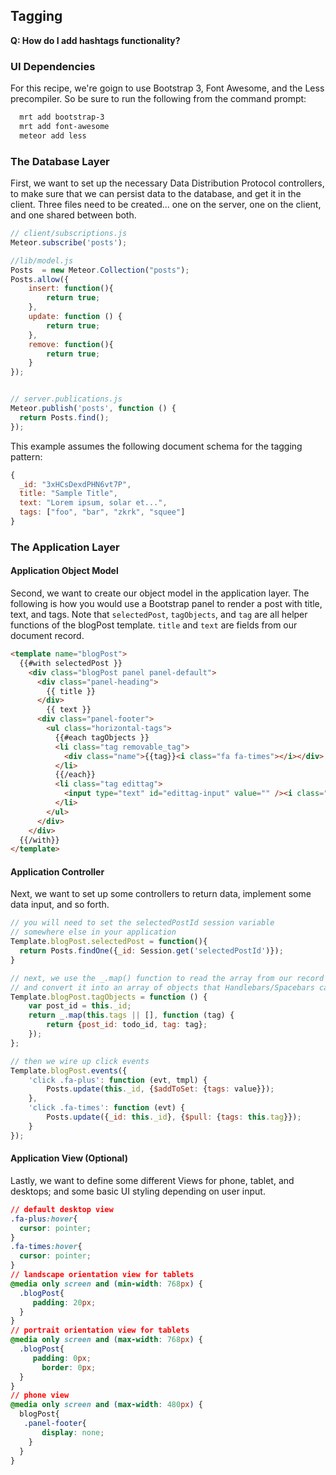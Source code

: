## Tagging

**Q:  How do I add hashtags functionality?**  


### UI Dependencies
For this recipe, we're goign to use Bootstrap 3, Font Awesome, and the Less precompiler.  So be sure to run the following from the command prompt:

````sh
  mrt add bootstrap-3
  mrt add font-awesome
  meteor add less
````


### The Database Layer
First, we want to set up the necessary Data Distribution Protocol controllers, to make sure that we can persist data to the database, and get it in the client.  Three files need to be created... one on the server, one on the client, and one shared between both.  

````js
// client/subscriptions.js
Meteor.subscribe('posts');

//lib/model.js
Posts  = new Meteor.Collection("posts");
Posts.allow({
    insert: function(){
        return true;
    },
    update: function () {
        return true;
    },
    remove: function(){
        return true;
    }
});


// server.publications.js
Meteor.publish('posts', function () {
  return Posts.find();
});
````

This example assumes the following document schema for the tagging pattern:
````js
{
  _id: "3xHCsDexdPHN6vt7P",
  title: "Sample Title",
  text: "Lorem ipsum, solar et...",
  tags: ["foo", "bar", "zkrk", "squee"]
}
````

### The Application Layer

#### Application Object Model
Second, we want to create our object model in the application layer.   The following is how you would use a Bootstrap panel to render a post with title, text, and tags.  Note that ``selectedPost``, ``tagObjects``, and ``tag`` are all helper functions of the blogPost template.  ``title`` and ``text`` are fields from our document record.  

````html
<template name="blogPost">
  {{#with selectedPost }}
    <div class="blogPost panel panel-default">
      <div class="panel-heading">
        {{ title }}
      </div>
        {{ text }}
      <div class="panel-footer">
        <ul class="horizontal-tags">
          {{#each tagObjects }}
          <li class="tag removable_tag">
            <div class="name">{{tag}}<i class="fa fa-times"></i></div>
          </li>
          {{/each}}
          <li class="tag edittag">
            <input type="text" id="edittag-input" value="" /><i class="fa fa-plus"></i>
          </li>
        </ul>
      </div>
    </div>
  {{/with}}
</template>
````

#### Application Controller
Next, we want to set up some controllers to return data, implement some data input, and so forth.

````js
// you will need to set the selectedPostId session variable 
// somewhere else in your application
Template.blogPost.selectedPost = function(){
  return Posts.findOne({_id: Session.get('selectedPostId')});
}

// next, we use the _.map() function to read the array from our record
// and convert it into an array of objects that Handlebars/Spacebars can parse
Template.blogPost.tagObjects = function () {
    var post_id = this._id;
    return _.map(this.tags || [], function (tag) {
        return {post_id: todo_id, tag: tag};
    });
};

// then we wire up click events 
Template.blogPost.events({
    'click .fa-plus': function (evt, tmpl) {
        Posts.update(this._id, {$addToSet: {tags: value}});
    },
    'click .fa-times': function (evt) {
        Posts.update({_id: this._id}, {$pull: {tags: this.tag}});
    }
});
````

#### Application View (Optional)
Lastly, we want to define some different Views for phone, tablet, and desktops; and some basic UI styling depending on user input.  

````css
// default desktop view
.fa-plus:hover{
  cursor: pointer;
}
.fa-times:hover{
  cursor: pointer;
}
// landscape orientation view for tablets
@media only screen and (min-width: 768px) {
  .blogPost{
     padding: 20px;
  }
}
// portrait orientation view for tablets
@media only screen and (max-width: 768px) {
  .blogPost{
     padding: 0px;
       border: 0px;
  }
}
// phone view
@media only screen and (max-width: 480px) {
  blogPost{
   .panel-footer{
       display: none;
    }
  }
}
````

